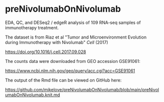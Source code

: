 # preNivolumabOnNivolumab

EDA, QC, and DESeq2 / edgeR analysis of 109 RNA-seq samples of
immunotherapy treatment.

The dataset is from Riaz et al "Tumor and Microenvironment Evolution
during Immunotherapy with Nivolumab" *Cell* (2017)

<https://doi.org/10.1016/j.cell.2017.09.028>

The counts data were downloaded from GEO accession GSE91061:

<https://www.ncbi.nlm.nih.gov/geo/query/acc.cgi?acc=GSE91061>

The output of the Rmd file can be viewed on GitHub here:

<https://github.com/mikelove/preNivolumabOnNivolumab/blob/main/preNivolumabOnNivolumab.knit.md>

